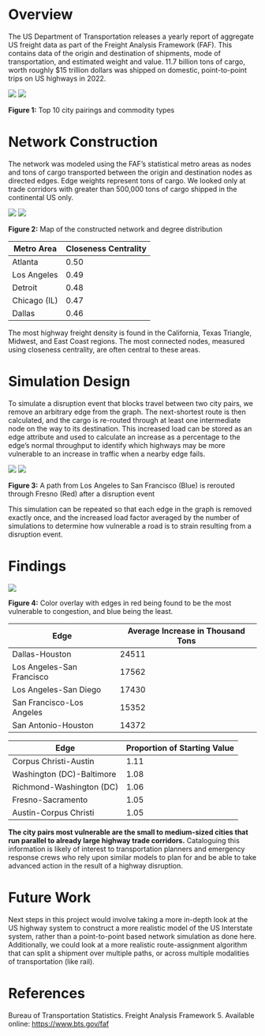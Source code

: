 ﻿# Overview

The US Department of Transportation releases a yearly report of aggregate US freight data as part of the Freight Analysis Framework (FAF). This contains data of the origin and destination of shipments, mode of transportation, and estimated weight and value. 11.7 billion tons of cargo, worth roughly $15 trillion dollars was shipped on domestic, point-to-point trips on US highways in 2022.

![](Images/Aspose.Words.8c8b52d4-67ae-45e8-bb18-e36e94b0e1de.005.jpeg)
![](Images/Aspose.Words.8c8b52d4-67ae-45e8-bb18-e36e94b0e1de.006.jpeg)

**Figure 1:** Top 10 city pairings and commodity types

# Network Construction

The network was modeled using the FAF’s statistical metro areas as nodes and tons of cargo transported between the origin and destination nodes as directed edges. Edge weights represent tons of cargo. We looked only at trade corridors with greater than 500,000 tons of cargo shipped in the continental US only.

![](Images/Aspose.Words.8c8b52d4-67ae-45e8-bb18-e36e94b0e1de.009.jpeg)
![](Images/Aspose.Words.8c8b52d4-67ae-45e8-bb18-e36e94b0e1de.010.jpeg)

**Figure 2:** Map of the constructed network and degree distribution

|**Metro Area**|**Closeness Centrality**|
| - | - |
|Atlanta|0\.50|
|Los Angeles|0\.49|
|Detroit|0\.48|
|Chicago (IL)|0\.47|
|Dallas|0\.46|

The most highway freight density is found in the California, Texas Triangle, Midwest, and East Coast regions. The most connected nodes, measured using closeness centrality, are often central to these areas.

# Simulation Design

To simulate a disruption event that blocks travel between two city pairs, we remove an arbitrary edge from the graph. The next-shortest route is then calculated, and the cargo is re-routed through at least one intermediate node on the way to its destination. This increased load can be stored as an edge attribute and used to calculate an increase as a percentage to the edge’s normal throughput to identify which highways may be more vulnerable to an increase in traffic when a nearby edge fails.

![](Images/Aspose.Words.8c8b52d4-67ae-45e8-bb18-e36e94b0e1de.007.jpeg)
![](Images/Aspose.Words.8c8b52d4-67ae-45e8-bb18-e36e94b0e1de.008.jpeg)

**Figure 3:** A path from Los Angeles to San Francisco (Blue) is rerouted through Fresno (Red) after a disruption event

This simulation can be repeated so that each edge in the graph is removed exactly once, and the increased load factor averaged by the number of simulations to determine how vulnerable a road is to strain resulting from a disruption event.

# Findings

![](Images/Aspose.Words.8c8b52d4-67ae-45e8-bb18-e36e94b0e1de.011.jpeg)

**Figure 4:** Color overlay with edges in red being found to be the most vulnerable to congestion, and blue being the least.

|**Edge**|**Average Increase in Thousand Tons**|
| - | - |
|Dallas-Houston|24511|
|Los Angeles-San Francisco|17562|
|Los Angeles-San Diego|17430|
|San Francisco-Los Angeles|15352|
|San Antonio-Houston|14372|



|**Edge**|**Proportion of Starting Value**|
| - | - |
|Corpus Christi-Austin|1\.11|
|Washington (DC)-Baltimore|1\.08|
|Richmond-Washington (DC)|1\.06|
|Fresno-Sacramento|1\.05|
|Austin-Corpus Christi|1\.05|

**The city pairs most vulnerable are the small to medium-sized cities that run parallel to already large highway trade corridors.** Cataloguing this information is likely of interest to transportation planners and emergency response crews who rely upon similar models to plan for and be able to take advanced action in the result of a highway disruption.

# Future Work

Next steps in this project would involve taking a more in-depth look at the US highway system to construct a more realistic model of the US  Interstate  system,  rather  than  a  point-to-point  based  network simulation  as  done  here.  Additionally,  we  could  look  at  a  more realistic route-assignment algorithm that can split a shipment over multiple paths, or across multiple modalities of transportation (like rail).

# References

Bureau of Transportation Statistics. Freight Analysis Framework 5. Available online: https://www.bts.gov/faf
